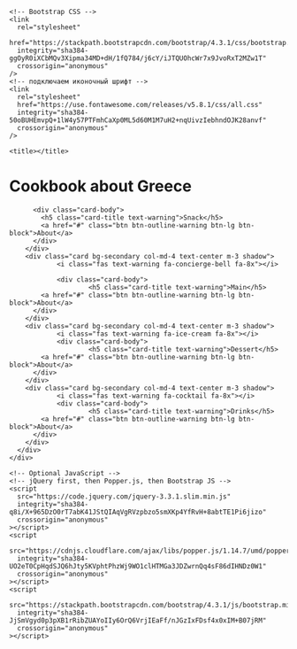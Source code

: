
<html lang="ru">
  <head>
    <!-- Required meta tags -->
    <meta charset="utf-8" />
    <meta
      name="viewport"
      content="width=device-width, initial-scale=1, shrink-to-fit=no"
    />

    <!-- Bootstrap CSS -->
    <link
      rel="stylesheet"
      href="https://stackpath.bootstrapcdn.com/bootstrap/4.3.1/css/bootstrap.min.css"
      integrity="sha384-ggOyR0iXCbMQv3Xipma34MD+dH/1fQ784/j6cY/iJTQUOhcWr7x9JvoRxT2MZw1T"
      crossorigin="anonymous"
    />
    <!-- подключаем иконочный шрифт -->
    <link
      rel="stylesheet"
      href="https://use.fontawesome.com/releases/v5.8.1/css/all.css"
      integrity="sha384-50oBUHEmvpQ+1lW4y57PTFmhCaXp0ML5d60M1M7uH2+nqUivzIebhndOJK28anvf"
      crossorigin="anonymous"
    />

    <title></title>
  </head>
  <body>
    <div class="container">
      <h1
        class="h3 text-center m-5 p-3 font-weight-bold text-warning bg-secondary rounded"
      >
        <i class="fas fa-angle-double-left"></i>
        Cookbook about Greece
        <i class="fas fa-angle-double-right"></i>
      </h1>
      <div class="row d-flex justify-content-center">
        <div class="card bg-secondary col-md-4 text-center m-3 shadow">
                <i class="fas text-warning fa-utensils fa-8x"></i>
        
          <div class="card-body">
            <h5 class="card-title text-warning">Snack</h5>
            <a href="#" class="btn btn-outline-warning btn-lg btn-block">About</a>
          </div>
        </div>
        <div class="card bg-secondary col-md-4 text-center m-3 shadow">
                <i class="fas text-warning fa-concierge-bell fa-8x"></i>
          
                <div class="card-body">
                        <h5 class="card-title text-warning">Main</h5>
            <a href="#" class="btn btn-outline-warning btn-lg btn-block">About</a>
          </div>
        </div>
        <div class="card bg-secondary col-md-4 text-center m-3 shadow">
                <i class="fas text-warning fa-ice-cream fa-8x"></i>
                <div class="card-body">
                        <h5 class="card-title text-warning">Dessert</h5>
            <a href="#" class="btn btn-outline-warning btn-lg btn-block">About</a>
          </div>
        </div>
        <div class="card bg-secondary col-md-4 text-center m-3 shadow">
                <i class="fas text-warning fa-cocktail fa-8x"></i>
                <div class="card-body">
                        <h5 class="card-title text-warning">Drinks</h5>
            <a href="#" class="btn btn-outline-warning btn-lg btn-block">About</a>
          </div>
        </div>
      </div>
    </div>

    <!-- Optional JavaScript -->
    <!-- jQuery first, then Popper.js, then Bootstrap JS -->
    <script
      src="https://code.jquery.com/jquery-3.3.1.slim.min.js"
      integrity="sha384-q8i/X+965DzO0rT7abK41JStQIAqVgRVzpbzo5smXKp4YfRvH+8abtTE1Pi6jizo"
      crossorigin="anonymous"
    ></script>
    <script
      src="https://cdnjs.cloudflare.com/ajax/libs/popper.js/1.14.7/umd/popper.min.js"
      integrity="sha384-UO2eT0CpHqdSJQ6hJty5KVphtPhzWj9WO1clHTMGa3JDZwrnQq4sF86dIHNDz0W1"
      crossorigin="anonymous"
    ></script>
    <script
      src="https://stackpath.bootstrapcdn.com/bootstrap/4.3.1/js/bootstrap.min.js"
      integrity="sha384-JjSmVgyd0p3pXB1rRibZUAYoIIy6OrQ6VrjIEaFf/nJGzIxFDsf4x0xIM+B07jRM"
      crossorigin="anonymous"
    ></script>
  </body>
</html>
